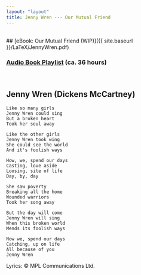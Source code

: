 ```yaml
---
layout: "layout"
title: Jenny Wren --- Our Mutual Friend
---
```


<br>
## [eBook: Our Mutual Friend (WIP)]({{ site.baseurl }}/LaTeX/JennyWren.pdf)

### [Audio Book Playlist](https://www.youtube.com/playlist?list=PLOOwSORhCX7Z239bGGaOUWde4iQ3TtCUf) (ca. 36 hours)
<br>

## Jenny Wren (Dickens McCartney)

```
Like so many girls
Jenny Wren could sing
But a broken heart
Took her soul away

Like the other girls
Jenny Wren took wing
She could see the world
And it's foolish ways

How, we, spend our days
Casting, love aside
Loosing, site of life
Day, by, day

She saw poverty
Breaking all the home
Wounded warriors
Took her song away

But the day will come
Jenny Wren will sing
When this broken world
Mends its foolish ways

Now we, spend our days
Catching, up on life
All because of you
Jenny Wren
```

Lyrics: &copy; MPL Communications Ltd.



